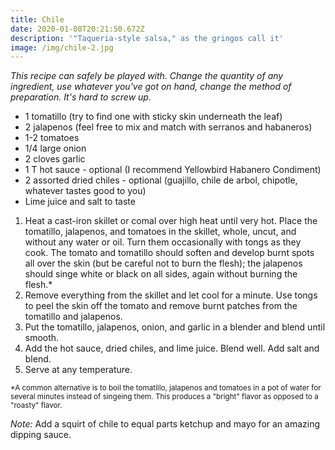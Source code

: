 ```yaml
---
title: Chile
date: 2020-01-08T20:21:50.672Z
description: '"Taqueria-style salsa," as the gringos call it'
image: /img/chile-2.jpg
---
```

_This recipe can safely be played with. Change the quantity of any ingredient, use whatever you've got on hand, change the method of preparation. It's hard to screw up._

* 1 tomatillo (try to find one with sticky skin underneath the leaf)
* 2 jalapenos (feel free to mix and match with serranos and habaneros)
* 1-2 tomatoes
* 1/4 large onion
* 2 cloves garlic
* 1 T hot sauce - optional (I recommend Yellowbird Habanero Condiment)
* 2 assorted dried chiles - optional (guajillo, chile de arbol, chipotle, whatever tastes good to you)
* Lime juice and salt to taste

1. Heat a cast-iron skillet or comal over high heat until very hot. Place the tomatillo, jalapenos, and tomatoes in the skillet, whole, uncut, and without any water or oil. Turn them occasionally with tongs as they cook. The tomato and tomatillo should soften and develop burnt spots all over the skin (but be careful not to burn the flesh); the jalapenos should singe white or black on all sides, again without burning the flesh.*
2. Remove everything from the skillet and let cool for a minute. Use tongs to peel the skin off the tomato and remove burnt patches from the tomatillo and jalapenos.
3. Put the tomatillo, jalapenos, onion, and garlic in a blender and blend until smooth.
4. Add the hot sauce, dried chiles, and lime juice. Blend well. Add salt and blend.
5. Serve at any temperature.

<sup>\*A common alternative is to boil the tomatillo, jalapenos and tomatoes in a pot of water for several minutes instead of singeing them. This produces a "bright" flavor as opposed to a "roasty" flavor.</sup>

_Note:_ Add a squirt of chile to equal parts ketchup and mayo for an amazing dipping sauce.
